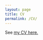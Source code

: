 ```yaml
---
layout: page
title: CV
permalink: /CV/
---
```


See <a href="https://lysea-haggie.github.io/AIandEducation/docs/_pdfs/CV.pdf" target="_blank">my CV here.</a>